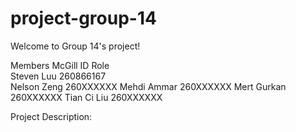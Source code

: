 # project-group-14

Welcome to Group 14's project!

Members		McGill ID	Role	
Steven Luu	260866167		 
Nelson Zeng	260XXXXXX
Mehdi Ammar	260XXXXXX
Mert Gurkan	260XXXXXX
Tian Ci Liu	260XXXXXX

Project Description:
	

